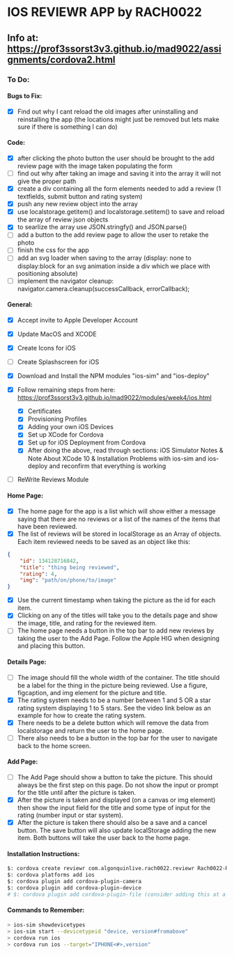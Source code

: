 # IOS REVIEWR APP by RACH0022

## Info at: https://prof3ssorst3v3.github.io/mad9022/assignments/cordova2.html

### To Do:

#### Bugs to Fix:
- [x] Find out why I cant reload the old images after uninstalling and reinstalling the app (the locations might just be removed but lets make sure if there is something I can do)

#### Code:
- [x] after clicking the photo button the user should be brought to the add review page with the image taken populating the form
- [ ] find out why after taking an image and saving it into the array it will not give the proper path
- [x] create a div containing all the form elements needed to add a review (1 textfields, submit button and rating system)
- [x] push any new review object into the array
- [x] use localstorage.getitem() and localstorage.setitem() to save and reload the array of review json objects
- [x] to searlize the array use JSON.stringfy() and JSON.parse()
- [ ] add a button to the add review page to allow the user to retake the photo
- [ ] finish the css for the app
- [ ] add an svg loader when saving to the array (display: none to display:block for an svg animation inside a div which we place with positioning absolute)
- [ ] implement the navigator cleanup: navigator.camera.cleanup(successCallback, errorCallback);

#### General:
- [x] Accept invite to Apple Developer Account
- [x] Update MacOS and XCODE
- [x] Create Icons for iOS
- [ ] Create Splashscreen for iOS
- [x] Download and Install the NPM modules "ios-sim" and "ios-deploy"
- [x] Follow remaining steps from here: https://prof3ssorst3v3.github.io/mad9022/modules/week4/ios.html
    * [x] Certificates
    * [x] Provisioning Profiles
    * [x] Adding your own iOS Devices
    * [x] Set up XCode for Cordova
    * [x] Set up for iOS Deployment from Cordova
    * [x] After doing the above, read through sections: iOS Simulator Notes & Note About XCode 10 & Installation Problems with ios-sim and ios-deploy and reconfirm that everything is working
- [ ] ReWrite Reviews Module



#### Home Page:
- [x] The home page for the app is a list which will show either a message saying that there are no reviews or a list of the names of the items that have been reviewed.
- [x] The list of reviews will be stored in localStorage as an Array of objects. Each item reviewed needs to be saved as an object like this:
```json
{
    "id": 134128716842,
    "title": "thing being reviewed",
    "rating": 4,
    "img": "path/on/phone/to/image"
}
```
- [x] Use the current timestamp when taking the picture as the id for each item.
- [x] Clicking on any of the titles will take you to the details page and show the image, title, and rating for the reviewed item.
- [ ] The home page needs a button in the top bar to add new reviews by taking the user to the Add Page. Follow the Apple HIG when designing and placing this button.

#### Details Page:
- [ ] The image should fill the whole width of the container. The title should be a label for the thing in the picture being reviewed. Use a figure, figcaption, and img element for the picture and title.
- [x] The rating system needs to be a number between 1 and 5 OR a star rating system displaying 1 to 5 stars. See the video link below as an example for how to create the rating system.
- [x] There needs to be a delete button which will remove the data from localstorage and return the user to the home page.
- [ ] There also needs to be a button in the top bar for the user to navigate back to the home screen.

#### Add Page: 
- [ ] The Add Page should show a button to take the picture. This should always be the first step on this page. Do not show the input or prompt for the title until after the picture is taken.
- [x] After the picture is taken and displayed (on a canvas or img element) then show the input field for the title and some type of input for the rating (number input or star system).
- [x] After the picture is taken there should also be a save and a cancel button. The save button will also update localStorage adding the new item. Both buttons will take the user back to the home page.

#### Installation Instructions:
```bash
$: cordova create reviewr com.algonquinlive.rach0022.reviewr Rach0022-Reviewr
$: cordova platforms add ios
$: cordova plugin add cordova-plugin-camera
$: cordova plugin add cordova-plugin-device
# $: cordova plugin add cordova-plugin-file (consider adding this at a later time once code supports it)
```

#### Commands to Remember:
````bash
> ios-sim showdevicetypes
> ios-sim start --devicetypeid "device, version#fromabove"
> cordova run ios
> cordova run ios --target="IPHONE<#>,version"
````
